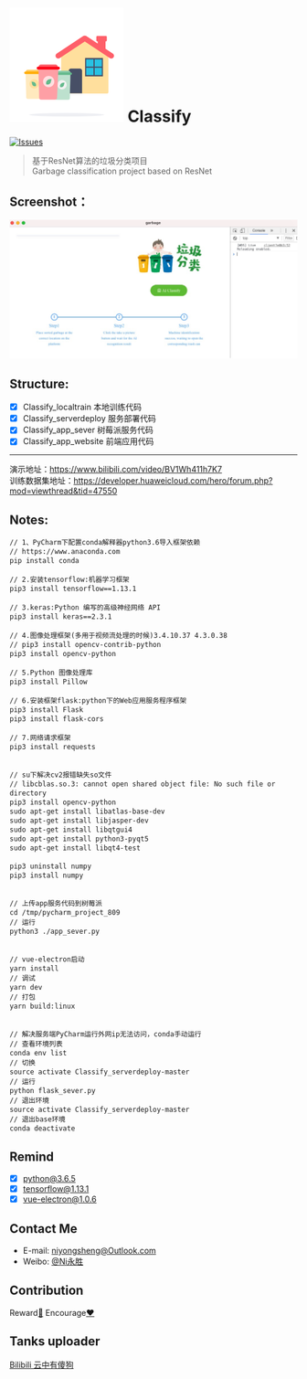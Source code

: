 ![(logo)](https://raw.githubusercontent.com/niyongsheng/Classify/main/logo.png)
Classify
===
<p align="left">
  <a href="https://github.com/niyongsheng/Classify/issues">
     <img src="https://img.shields.io/badge/contributions-welcome-brightgreen.svg?style=flat" alt="Issues">
  </a>
</p>

> 基于ResNet算法的垃圾分类项目 <br>
> Garbage classification project based on ResNet

## Screenshot：
![(logo)](https://raw.githubusercontent.com/niyongsheng/Classify/main/LF100E8E-A3DE-4565-963D-2C315E370F9F.png)

## Structure:
- [x] Classify_localtrain   本地训练代码
- [x] Classify_serverdeploy 服务部署代码
- [x] Classify_app_sever    树莓派服务代码
- [x] Classify_app_website  前端应用代码

---
演示地址：https://www.bilibili.com/video/BV1Wh411h7K7
<br>
训练数据集地址：https://developer.huaweicloud.com/hero/forum.php?mod=viewthread&tid=47550

## Notes:
```shell
// 1、PyCharm下配置conda解释器python3.6导入框架依赖
// https://www.anaconda.com
pip install conda

// 2.安装tensorflow:机器学习框架
pip3 install tensorflow==1.13.1

// 3.keras:Python 编写的高级神经网络 API
pip3 install keras==2.3.1

// 4.图像处理框架(多用于视频流处理的时候)3.4.10.37 4.3.0.38 
// pip3 install opencv-contrib-python
pip3 install opencv-python

// 5.Python 图像处理库
pip3 install Pillow

// 6.安装框架flask:python下的Web应用服务程序框架
pip3 install Flask
pip3 install flask-cors

// 7.网络请求框架
pip3 install requests


// su下解决cv2报错缺失so文件
// libcblas.so.3: cannot open shared object file: No such file or directory
pip3 install opencv-python
sudo apt-get install libatlas-base-dev
sudo apt-get install libjasper-dev
sudo apt-get install libqtgui4
sudo apt-get install python3-pyqt5
sudo apt-get install libqt4-test

pip3 uninstall numpy
pip3 install numpy


// 上传app服务代码到树莓派
cd /tmp/pycharm_project_809
// 运行
python3 ./app_sever.py


// vue-electron启动
yarn install
// 调试
yarn dev
// 打包
yarn build:linux


// 解决服务端PyCharm运行外网ip无法访问，conda手动运行
// 查看环境列表
conda env list
// 切换
source activate Classify_serverdeploy-master
// 运行
python flask_sever.py
// 退出环境
source activate Classify_serverdeploy-master
// 退出base环境
conda deactivate
```

## Remind
- [x] python@3.6.5
- [x] tensorflow@1.13.1
- [x] vue-electron@1.0.6

## Contact Me
* E-mail: niyongsheng@Outlook.com
* Weibo: [@Ni永胜](https://weibo.com/u/7317805089)

## Contribution
Reward[:lollipop:](https://github.com/niyongsheng/niyongsheng.github.io/blob/master/Beg/README.md)  Encourage[:heart:](https://github.com/niyongsheng/NYSTK/stargazers)

## Tanks uploader
[Bilibili 云中有傻狗](https://www.bilibili.com/video/BV1zJ411Y7jB?from=search&seid=12378720610423736804)
